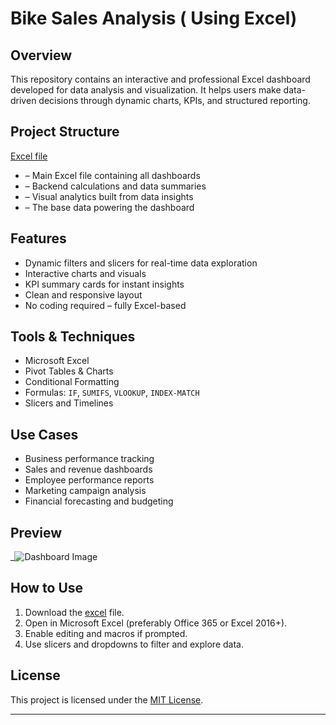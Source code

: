# Bike Sales Analysis ( Using Excel)

## Overview

This repository contains an interactive and professional Excel dashboard developed for data analysis and visualization. It helps users make data-driven decisions through dynamic charts, KPIs, and structured reporting.

## Project Structure

  [Excel file](https://github.com/RithikaAnalyst/Data-Analysis--Dashboard/blob/main/Bike%20Perchase%20project.xlsx)
-  – Main Excel file containing all dashboards
- – Backend calculations and data summaries
- – Visual analytics built from data insights
- – The base data powering the dashboard

## Features

- Dynamic filters and slicers for real-time data exploration
- Interactive charts and visuals
- KPI summary cards for instant insights
- Clean and responsive layout
- No coding required – fully Excel-based

##  Tools & Techniques

- Microsoft Excel
- Pivot Tables & Charts
- Conditional Formatting
- Formulas: `IF`, `SUMIFS`, `VLOOKUP`, `INDEX-MATCH`
- Slicers and Timelines

##  Use Cases

- Business performance tracking  
- Sales and revenue dashboards  
- Employee performance reports  
- Marketing campaign analysis  
- Financial forecasting and budgeting  

##  Preview

_![Dashboard Image](https://github.com/user-attachments/assets/c6c05b96-c246-4fbb-a916-b25951f9c52a)


## How to Use

1. Download the  [excel](https://github.com/RithikaAnalyst/Data-Analysis--Dashboard/blob/main/Bike%20Perchase%20project.xlsx) file.
2. Open in Microsoft Excel (preferably Office 365 or Excel 2016+).
3. Enable editing and macros if prompted.
4. Use slicers and dropdowns to filter and explore data.

## License

This project is licensed under the [MIT License](LICENSE).

---


